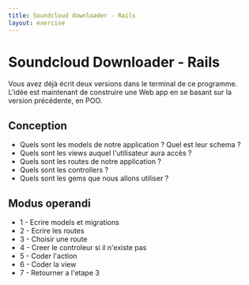 ```yaml
---
title: Soundcloud downloader - Rails
layout: exercise
---
```


# Soundcloud Downloader - Rails


Vous avez déjà écrit deux versions dans le terminal de ce programme.
L'idée est maintenant de construire une Web app en se basant sur la version précédente, en POO.


## Conception

- Quels sont les models de notre application ? Quel est leur schema ?
- Quels sont les views auquel l'utilisateur aura accès ?
- Quels sont les routes de notre application ?
- Quels sont les controllers ?
- Quels sont les gems que nous allons utiliser ?

## Modus operandi

- 1 - Ecrire models et migrations
- 2 - Ecrire les routes
- 3 - Choisir une route
- 4 - Creer le controleur si il n'existe pas
- 5 - Coder l'action
- 6 - Coder la view
- 7 - Retourner a l'etape 3

